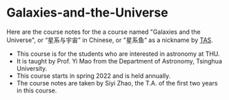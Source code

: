 # Galaxies-and-the-Universe

Here are the course notes for the a course named "Galaxies and the Universe", or “星系与宇宙” in Chinese, 
or "星系鱼“ as a nickname by [TAS](https://thuastro.cn).

- This course is for the students who are interested in astronomy at THU. 
- It is taught by Prof. Yi Mao from the Department of Astronomy, Tsinghua University. 
- This course starts in spring 2022 and is held annually. 
- The course notes are taken by Siyi Zhao, the T.A. of the first two years in this course. 
